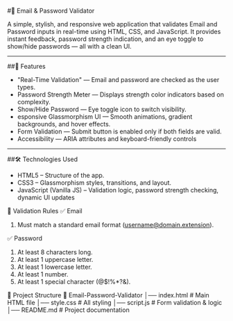 #📧 Email & Password Validator

A simple, stylish, and responsive web application that validates Email and Password inputs in real-time using HTML, CSS, and JavaScript.
It provides instant feedback, password strength indication, and an eye toggle to show/hide passwords — all with a clean UI.

---

##🚀 Features

- "Real-Time Validation"  — Email and password are checked as the user types.
- Password Strength Meter  — Displays strength color indicators based on complexity.
- Show/Hide Password  — Eye toggle icon to switch visibility.
- esponsive Glassmorphism UI  — Smooth animations, gradient backgrounds, and hover effects.
- Form Validation  — Submit button is enabled only if both fields are valid.
- Accessibility  — ARIA attributes and keyboard-friendly controls
  
---

##🛠️ Technologies Used

- HTML5 – Structure of the app.
- CSS3 – Glassmorphism styles, transitions, and layout.
- JavaScript (Vanilla JS) – Validation logic, password strength checking, dynamic UI updates

📜 Validation Rules
✅ Email
1. Must match a standard email format (username@domain.extension).

✅ Password
1. At least 8 characters long.
2. At least 1 uppercase letter.
3. At least 1 lowercase letter.
4. At least 1 number.
5. At least 1 special character (@$!%*?&).

📂 Project Structure
📁 Email-Password-Validator
│── index.html      # Main HTML file
│── style.css       # All styling
│── script.js       # Form validation & logic
│── README.md       # Project documentation
